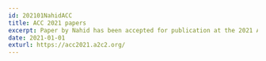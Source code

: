 ```yaml
---
id: 202101NahidACC
title: ACC 2021 papers
excerpt: Paper by Nahid has been accepted for publication at the 2021 ACC, Congratulations!
date: 2021-01-01
exturl: https://acc2021.a2c2.org/
---
```


